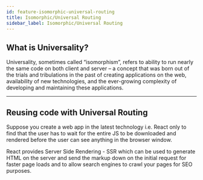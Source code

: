 ```yaml
---
id: feature-isomorphic-universal-routing
title: Isomorphic/Universal Routing
sidebar_label: Isomorphic/Universal Routing
---
```


## What is Universality?

Universality, sometimes called “isomorphism”, refers to ability to run nearly the same code on both client and server – 
a concept that was born out of the trials and tribulations in the past of creating applications on the web, availability of 
new technologies, and the ever-growing complexity of developing and maintaining these applications.

---

## Reusing code with Universal Routing

Suppose you create a web app in the latest technology i.e. React only to find that the user has to wait for the entire JS to 
be downloaded and rendered before the user can see anything in the browser window.

React provides Server Side Rendering - SSR which can be used to generate HTML on the server and send the markup down on the 
initial request for faster page loads and to allow search engines to crawl your pages for SEO purposes.


<script async src="//pagead2.googlesyndication.com/pagead/js/adsbygoogle.js"></script>
<ins class="adsbygoogle"
     style="display:block"
     data-ad-client="ca-pub-7586505628408924"
     data-ad-slot="5652642939"
     data-ad-format="auto"></ins>
<script>
(adsbygoogle = window.adsbygoogle || []).push({});
</script>
